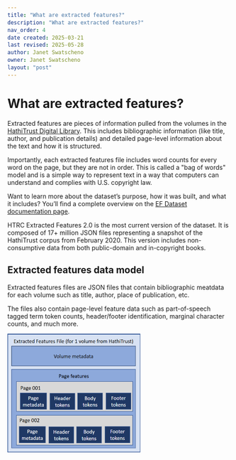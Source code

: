 ```yaml
---
title: "What are extracted features?"
description: "What are extracted features?"
nav_order: 4
date created: 2025-03-21
last revised: 2025-05-28
author: Janet Swatscheno
owner: Janet Swatscheno
layout: "post"
---
```


# What are extracted features?

Extracted features are pieces of information pulled from the volumes in the [HathiTrust Digital Library](https://www.hathitrust.org/). This includes bibliographic information (like title, author, and publication details) and detailed page-level information about the text and how it is structured.

Importantly, each extracted features file includes word counts for every word on the page, but they are not in order. This is called a "bag of words" model and is a simple way to represent text in a way that computers can understand and complies with U.S. copyright law.

Want to learn more about the dataset’s purpose, how it was built, and what it includes? You’ll find a complete overview on the [EF Dataset documentation page](https://htrc.atlassian.net/wiki/spaces/COM/pages/43295914/Extracted+Features+v.2.0).

HTRC Extracted Features 2.0 is the most current version of the dataset. It is composed of 17+ million JSON files representing a snapshot of the HathiTrust corpus from February 2020. This version includes non-consumptive data from both public-domain and in-copyright books.

## Extracted features data model

Extracted features files are JSON files that contain bibliographic meatdata for each volume such as title, author, place of publication, etc.

The files also contain page-level feature data such as part-of-speech tagged term token counts, header/footer identification, marginal character counts, and much more.

<img src="images/efmodel.png" alt="diagram of extracted features data model showing page features nested in a page which is nested in a volume" width="300"/>
